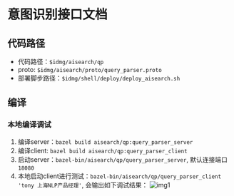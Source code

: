 # 意图识别接口文档

## 代码路径
* 代码路径：`$idmg/aisearch/qp`
* proto: `$idmg/aisearch/proto/query_parser.proto`
* 部署脚步路径：`$idmg/shell/deploy/deploy_aisearch.sh`

## 编译
### 本地编译调试
1. 编译server：`bazel build aisearch/qp:query_parser_server`
2. 编译client: `bazel build aisearch/qp:query_parser_client`
3. 启动server：`bazel-bin/aisearch/qp/query_parser_server`, 默认连接端口`18080`
4. 本地启动client进行测试：`bazel-bin/aisearch/qp/query_parser_client 'tony 上海NLP产品经理'`, 会输出如下调试结果：
![img1]('img/client1.png')


	